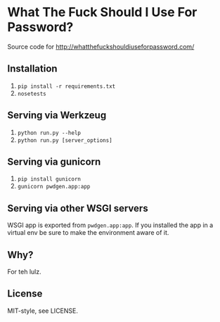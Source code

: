 What The Fuck Should I Use For Password?
=

Source code for http://whatthefuckshouldiuseforpassword.com/

Installation
-
1. `pip install -r requirements.txt`
1. `nosetests`

Serving via Werkzeug
-
1. `python run.py --help`
1. `python run.py [server_options]`

Serving via gunicorn
-
1. `pip install gunicorn`
1. `gunicorn pwdgen.app:app`

Serving via other WSGI servers
-
WSGI app is exported from `pwdgen.app:app`. If you installed the app in a virtual env be sure to make the environment aware of it.

Why?
-
For teh lulz.

License
-
MIT-style, see LICENSE.